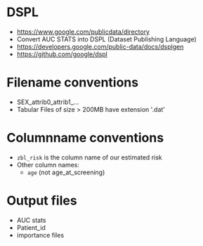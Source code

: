 # DSPL

+ https://www.google.com/publicdata/directory
+ Convert AUC STATS into DSPL (Dataset Publishing Language)
+ https://developers.google.com/public-data/docs/dsplgen
+ https://github.com/google/dspl


# Filename conventions

+ SEX_attrib0_attrib1_...
+ Tabular Files of size > 200MB have extension '.dat'


# Columnname conventions

+ `zbl_risk` is the column name of our estimated risk
+ Other column names:
    - `age` (not age_at_screening)

# Output files 

+ AUC stats
+ Patient_id
+ importance files
